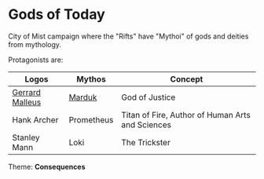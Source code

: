 # Gods of Today

City of Mist campaign where the "Rifts" have "Mythoi" of gods and deities from mythology.

Protagonists are:

|   Logos           |   Mythos      |   Concept
|-------------------|---------------|------------------
|   [Gerrard Malleus](gerrard.md "Gerrard Malleus") |   [Marduk](marduk.md "Marduk")      |   God of Justice
|   Hank Archer     |   Prometheus  |   Titan of Fire, Author of Human Arts and Sciences
|   Stanley Mann    |   Loki        |   The Trickster

Theme: **Consequences**
